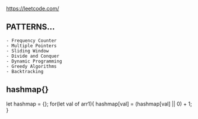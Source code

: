 https://leetcode.com/

## PATTERNS...

    - Frequency Counter
    - Multiple Pointers
    - Sliding Window
    - Divide and Conquer
    - Dynamic Programming
    - Greedy Algorithms
    - Backtracking
    
##  hashmap{}
let hashmap = {}; 
for(let val of arr1){
   hashmap[val] = (hashmap[val] || 0) + 1;
}

